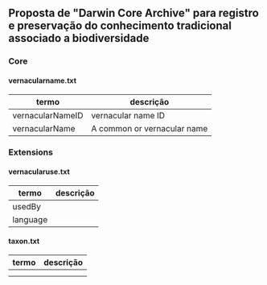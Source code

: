 ## Proposta de "Darwin Core Archive" para registro e preservação do conhecimento tradicional associado a biodiversidade



### Core

#### vernacularname.txt

| termo | descrição |
|---|---|
| vernacularNameID | vernacular name ID |
| vernacularName | A common or vernacular name |


### Extensions

#### vernacularuse.txt

| termo | descrição |
|---|---|
| usedBy |  |
| language |  |


#### taxon.txt

| termo | descrição |
|---|---|
|  |  |
|  |  |